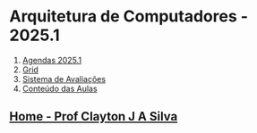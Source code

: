 # Arquitetura de Computadores - 2025.1

1. [Agendas 2025.1](https://github.com/claytonjasilva/claytonjasilva.github.io/blob/main/arq_aulas/agenda_arq_cdia.html)
3. [Grid](arq_aulas/Grid_Arquitetura.md)
4. [Sistema de Avaliações](/./avaliacoes.md)
5. [Conteúdo das Aulas](arq_aulas.md)
  
## [Home - Prof Clayton J A Silva](/index.md)
